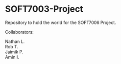 # SOFT7003-Project

Repository to hold the world for the SOFT7006 Project. 

Collaborators: 

Nathan L.<br/>
Rob T.<br/>
Jaimik P.<br/>
Amin I.

